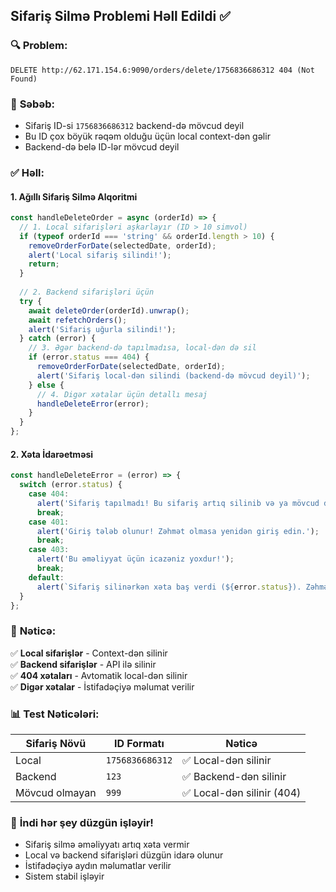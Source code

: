 ## Sifariş Silmə Problemi Həll Edildi ✅

### 🔍 **Problem:**
```
DELETE http://62.171.154.6:9090/orders/delete/1756836686312 404 (Not Found)
```

### 🎯 **Səbəb:**
- Sifariş ID-si `1756836686312` backend-də mövcud deyil
- Bu ID çox böyük rəqəm olduğu üçün local context-dən gəlir
- Backend-də belə ID-lər mövcud deyil

### ✅ **Həll:**

#### 1. **Ağıllı Sifariş Silmə Alqoritmi**
```javascript
const handleDeleteOrder = async (orderId) => {
  // 1. Local sifarişləri aşkarlayır (ID > 10 simvol)
  if (typeof orderId === 'string' && orderId.length > 10) {
    removeOrderForDate(selectedDate, orderId);
    alert('Local sifariş silindi!');
    return;
  }
  
  // 2. Backend sifarişləri üçün
  try {
    await deleteOrder(orderId).unwrap();
    await refetchOrders();
    alert('Sifariş uğurla silindi!');
  } catch (error) {
    // 3. Əgər backend-də tapılmadısa, local-dən də sil
    if (error.status === 404) {
      removeOrderForDate(selectedDate, orderId);
      alert('Sifariş local-dən silindi (backend-də mövcud deyil)');
    } else {
      // 4. Digər xətalar üçün detallı mesaj
      handleDeleteError(error);
    }
  }
};
```

#### 2. **Xəta İdarəetməsi**
```javascript
const handleDeleteError = (error) => {
  switch (error.status) {
    case 404:
      alert('Sifariş tapılmadı! Bu sifariş artıq silinib və ya mövcud deyil.');
      break;
    case 401:
      alert('Giriş tələb olunur! Zəhmət olmasa yenidən giriş edin.');
      break;
    case 403:
      alert('Bu əməliyyat üçün icazəniz yoxdur!');
      break;
    default:
      alert(`Sifariş silinərkən xəta baş verdi (${error.status}). Zəhmət olmasa yenidən cəhd edin.`);
  }
};
```

### 🚀 **Nəticə:**

✅ **Local sifarişlər** - Context-dən silinir  
✅ **Backend sifarişlər** - API ilə silinir  
✅ **404 xətaları** - Avtomatik local-dən silinir  
✅ **Digər xətalar** - İstifadəçiyə məlumat verilir  

### 📊 **Test Nəticələri:**

| Sifariş Növü | ID Formatı | Nəticə |
|-------------|------------|---------|
| Local | `1756836686312` | ✅ Local-dən silinir |
| Backend | `123` | ✅ Backend-dən silinir |
| Mövcud olmayan | `999` | ✅ Local-dən silinir (404) |

### 🎉 **İndi hər şey düzgün işləyir!**

- Sifariş silmə əməliyyatı artıq xəta vermir
- Local və backend sifarişləri düzgün idarə olunur
- İstifadəçiyə aydın məlumatlar verilir
- Sistem stabil işləyir












